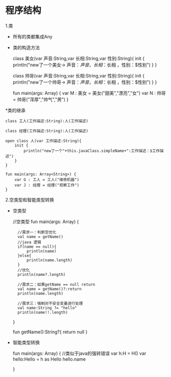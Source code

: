 # 程序结构

1.类 
* 所有的类都集成Any
* 类的构造方法
	
	class 美女(var 声音:String,var 长相:String,var 性别:String){
	    init {
	        println("new了一个美女-> 声音：$声音 ，长相：$长相 ，性别：$性别")
	    }
	}

	class 帅哥(var 声音:String,var 长相:String,var 性别:String){
	    init {
	        println("new了一个帅哥-> 声音：$声音 ，长相：$长相 ，性别：$性别")
	    }
	}

	fun main(args: Array<String>) {
	    var M : 美女 = 美女("甜美","漂亮","女")
	    var N : 帅哥 = 帅哥("浑厚","帅气","男")
	}

*类的继承

	class 工人(工作描述:String):人(工作描述)

	class 经理(工作描述:String):人(工作描述)

	open class 人(var 工作描述:String){
	    init {
	        println("new了一个"+this.javaClass.simpleName+":工作描述：$工作描述")
	    }
	}

	fun main(args: Array<String>) {
	    var G : 工人 = 工人("维修机器")
	    var J : 经理 = 经理("视察工作")
	}

2.空类型和智能类型转换
* 空类型

	//空类型
	fun main(args: Array<String>) {

		//需求一：判断空优化
	    val name = getName()
	    //java 逻辑
	    if(name == null){
	        println(name)
	    }else{
	        println(name.length)
	    }
	    //优化
	    println(name?.length)

		//需求二：如果getName == null return
	    val name = getName()?:return
	    println(name.length)  

	    //需求三：强制对不安全变量进行处理
	    val name:String ?= "hello"
    	println(name!!.length)  
	}

	fun getName():String?{
	    return null
	}

* 智能类型转换

	fun main(args: Array<String>) {
	    //类似于java的强转错误
	    var h:H = H()
	    var hello:Hello = h as Hello
	    hello.name



	}


